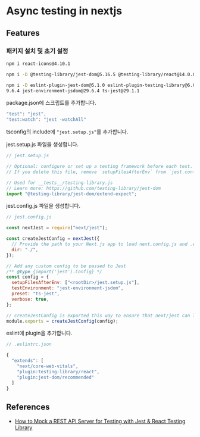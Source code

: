 # Async testing in nextjs

## Features

### 패키지 설치 및 초기 설정

```bash
npm i react-icons@4.10.1

npm i -D @testing-library/jest-dom@5.16.5 @testing-library/react@14.0.0 @testing-library/user-event@14.4.3

npm i -D eslint-plugin-jest-dom@5.1.0 eslint-plugin-testing-library@6.0.1 jest@2
9.6.4 jest-environment-jsdom@29.6.4 ts-jest@29.1.1
```

package.json에 스크립트를 추가합니다.

```js
"test": "jest",
"test:watch": "jest -watchAll"
```

tsconfig의 include에 `"jest.setup.js"`를 추가합니다.

jest.setup.js 파일을 생성합니다.

```js
// jest.setup.js

// Optional: configure or set up a testing framework before each test.
// If you delete this file, remove `setupFilesAfterEnv` from `jest.config.js`

// Used for __tests__/testing-library.js
// Learn more: https://github.com/testing-library/jest-dom
import "@testing-library/jest-dom/extend-expect";
```

jest.config.js 파일을 생성합니다.

```js
// jest.config.js

const nextJest = require("next/jest");

const createJestConfig = nextJest({
  // Provide the path to your Next.js app to load next.config.js and .env files in your test environment
  dir: "./",
});

// Add any custom config to be passed to Jest
/** @type {import('jest').Config} */
const config = {
  setupFilesAfterEnv: ["<rootDir>/jest.setup.js"],
  testEnvironment: "jest-environment-jsdom",
  preset: "ts-jest",
  verbose: true,
};

// createJestConfig is exported this way to ensure that next/jest can load the Next.js config which is async
module.exports = createJestConfig(config);
```

eslint에 plugin을 추가합니다.

```js
// .eslintrc.json

{
  "extends": [
    "next/core-web-vitals",
    "plugin:testing-library/react",
    "plugin:jest-dom/recommended"
  ]
}
```

## References

- [How to Mock a REST API Server for Testing with Jest & React Testing Library](https://www.youtube.com/watch?v=k0LPNKWCxx0)

